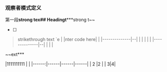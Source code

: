 
### 观察者模式定义
第一段**strong tex## Headingt*****strong t~~

 - [ ] 

> strikethrough text
> `e
|
|nter code here|  |
|--------------|--|
|              |  |
|  |
|--------------|--|
|              |  |


~~ext***

|1111111111 |  |
|------:|------|------|------|
| 2    |2 |
| 3|4|

<!--stackedit_data:
eyJoaXN0b3J5IjpbLTM5MDI2NjMxMCwxNzkxOTQwMTI4XX0=
-->